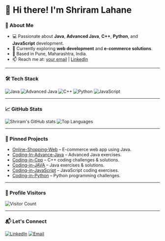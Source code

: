 # 👋 Hi there! I'm Shriram Lahane

### 🔧 About Me
- 💻 Passionate about **Java**, **Advanced Java**, **C++**, **Python**, and **JavaScript** development.
- 🌱 Currently exploring **web development** and **e-commerce solutions**.
- 📍 Based in Pune, Maharashtra, India.
- 📫 Reach me at: [your email](mailto:your.email@example.com) | [LinkedIn](https://www.linkedin.com/in/shriram-lahane/)

---

### 🛠️ Tech Stack
![Java](https://img.shields.io/badge/Java-007396?style=for-the-badge&logo=java&logoColor=white)
![Advanced Java](https://img.shields.io/badge/Advanced_Java-6DB33F?style=for-the-badge&logo=java&logoColor=white)
![C++](https://img.shields.io/badge/C++-00599C?style=for-the-badge&logo=cplusplus&logoColor=white)
![Python](https://img.shields.io/badge/Python-3776AB?style=for-the-badge&logo=python&logoColor=white)
![JavaScript](https://img.shields.io/badge/JavaScript-F7DF1E?style=for-the-badge&logo=javascript&logoColor=black)

---

### 📈 GitHub Stats
![Shriram's GitHub stats](https://github-readme-stats.vercel.app/api?username=shriram7057&show_icons=true&theme=radical)
![Top Languages](https://github-readme-stats.vercel.app/api/top-langs/?username=shriram7057&layout=compact&theme=radical)

---

### 🌟 Pinned Projects
- [Online-Shopping-Web](https://github.com/shriram7057/Online-Shopping-Web) – E-commerce web app using Java.
- [Coding-In-Advance-Java](https://github.com/shriram7057/Coding-In-Advance-Java) – Advanced Java exercises.
- [Coding-in-Cpp](https://github.com/shriram7057/Coding-in-Cpp) – C++ coding challenges & solutions.
- [Coding-in-JAVA](https://github.com/shriram7057/Coding-in-JAVA) – Java exercises & solutions.
- [Coding-in-JavaScript](https://github.com/shriram7057/Coding-in-JavaScript) – JavaScript coding exercises.
- [Coding-in-Python](https://github.com/shriram7057/Coding-in-Python) – Python programming challenges.

---

### 👀 Profile Visitors
![Visitor Count](https://komarev.com/ghpvc/?username=shriram7057&color=blue)

---

### 📬 Let's Connect
[![LinkedIn](https://img.shields.io/badge/LinkedIn-0A66C2?style=for-the-badge&logo=linkedin&logoColor=white)](https://www.linkedin.com/in/shriram-lahane/)
[![Email](https://img.shields.io/badge/Email-D14836?style=for-the-badge&logo=gmail&logoColor=white)](mailto:your.email@example.com)
